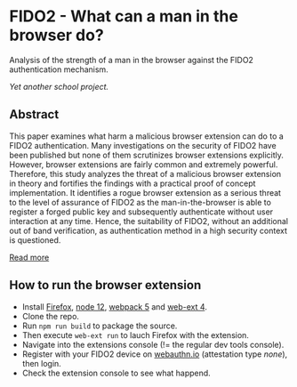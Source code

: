 # FIDO2 - What can a man in the browser do?
Analysis of the strength of a man in the browser against the FIDO2 authentication mechanism.

_Yet another school project._

## Abstract
This paper examines what harm a malicious browser extension can do to a FIDO2 authentication.
Many investigations on the security of FIDO2 have been published but none of them scrutinizes
browser extensions explicitly. However, browser extensions are fairly common and extremely
powerful. Therefore, this study analyzes the threat of a malicious browser extension in theory
and fortifies the findings with a practical proof of concept implementation. It identifies a rogue
browser extension as a serious threat to the level of assurance of FIDO2 as the man-in-the-browser
is able to register a forged public key and subsequently authenticate without user interaction at
any time. Hence, the suitability of FIDO2, without an additional out of band verification, as
authentication method in a high security context is questioned.

[Read more](https://github.com/cyrillbolliger/fido2/blob/master/docs/report.pdf)

## How to run the browser extension
- Install [Firefox](https://www.mozilla.org/en-US/firefox/download/), [node 12](https://nodejs.org/en/download/), [webpack 5](https://webpack.js.org/guides/installation/#local-installation) and [web-ext 4](https://extensionworkshop.com/documentation/develop/getting-started-with-web-ext/#installation-section).
- Clone the repo.
- Run `npm run build` to package the source.
- Then execute `web-ext run` to lauch Firefox with the extension.
- Navigate into the extensions console (!= the regular dev tools console).
- Register with your FIDO2 device on [webauthn.io](https://webauthn.io) (attestation type _none_), then login.
- Check the extension console to see what happend.
